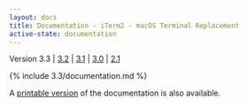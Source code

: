 ```yaml
---
layout: docs
title: Documentation - iTerm2 - macOS Terminal Replacement
active-state: documentation
---
```

<div class="version-selector">
Version 3.3 | <a href="/documentation.html">3.2</a> | <a href="/3.1/documentation.html">3.1</a> | <a href="/3.0/documentation.html">3.0</a> | <a href="/2.1/documentation.html">2.1</a>
</div>

{% include 3.3/documentation.md %}

A <a href="documentation-one-page.html">printable version</a> of the documentation is also available.
